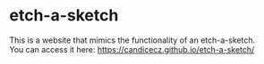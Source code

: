 # etch-a-sketch
This is a website that mimics the functionality of an etch-a-sketch.  
You can access it here: https://candicecz.github.io/etch-a-sketch/  
